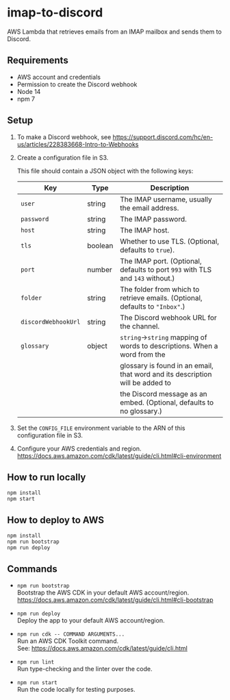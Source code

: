 # imap-to-discord

AWS Lambda that retrieves emails from an IMAP mailbox and sends them to Discord.

## Requirements

- AWS account and credentials
- Permission to create the Discord webhook
- Node 14
- npm 7

## Setup

1. To make a Discord webhook, see https://support.discord.com/hc/en-us/articles/228383668-Intro-to-Webhooks

2. Create a configuration file in S3.

   This file should contain a JSON object with the following keys:

   | Key                 | Type    | Description                                                                   |
   | ------------------- | ------- | ----------------------------------------------------------------------------- |
   | `user`              | string  | The IMAP username, usually the email address.                                 |
   | `password`          | string  | The IMAP password.                                                            |
   | `host`              | string  | The IMAP host.                                                                |
   | `tls`               | boolean | Whether to use TLS. (Optional, defaults to `true`).                           |
   | `port`              | number  | The IMAP port. (Optional, defaults to port `993` with TLS and `143` without.) |
   | `folder`            | string  | The folder from which to retrieve emails. (Optional, defaults to `"Inbox"`.)  |
   | `discordWebhookUrl` | string  | The Discord webhook URL for the channel.                                      |
   | `glossary`          | object  | `string`->`string` mapping of words to descriptions. When a word from the     |
   |                     |         | glossary is found in an email, that word and its description will be added to |
   |                     |         | the Discord message as an embed. (Optional, defaults to no glossary.)         |

3. Set the `CONFIG_FILE` environment variable to the ARN of this configuration file in S3.

4. Configure your AWS credentials and region.  
   https://docs.aws.amazon.com/cdk/latest/guide/cli.html#cli-environment

## How to run locally

```
npm install
npm start
```

## How to deploy to AWS

```
npm install
npm run bootstrap
npm run deploy
```

## Commands

- `npm run bootstrap`  
  Bootstrap the AWS CDK in your default AWS account/region.  
  https://docs.aws.amazon.com/cdk/latest/guide/cli.html#cli-bootstrap

- `npm run deploy`  
  Deploy the app to your default AWS account/region.

- `npm run cdk -- COMMAND ARGUMENTS...`  
  Run an AWS CDK Toolkit command.  
  See: https://docs.aws.amazon.com/cdk/latest/guide/cli.html

- `npm run lint`  
  Run type-checking and the linter over the code.

- `npm run start`  
  Run the code locally for testing purposes.
